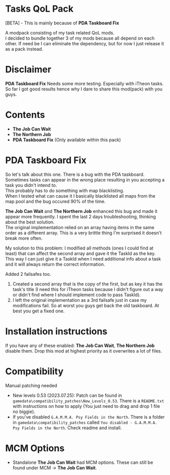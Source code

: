# Tasks QoL Pack
[BETA] - This is mainly because of **PDA Taskboard Fix**  

A modpack consisting of my task related QoL mods.  
I decided to bundle together 3 of my mods because all depend on each other. If need be I can eliminate the dependency, but for now I just release it as a pack instead.

# Disclaimer
**PDA Taskboard Fix** Needs some more testing. Especially with iTheon tasks.
So far I got good results hence why I dare to share this mod(pack) with you guys.

# Contents
- **The Job Can Wait**
- **The Northern Job**
- **PDA Taskboard Fix** (Only available within this pack)

# PDA Taskboard Fix
So let's talk about this one. There is a bug with the PDA taskboard.  
Sometimes tasks can appear in the wrong place resulting in you accepting a task you didn't intend to.  
This probably has to do something with map blacklisting.   
When I tested what can cause it I basically blacklisted all maps from the map pool and the bug occured 90% of the time.  
  
**The Job Can Wait** and **The Northern Job** enhanced this bug and made it appear more frequently. I spent the last 2 days troubleshooting, thinking about the best solution.  
The original implementation relied on an array having items in the same order as a different array. This is a very brittle thing I'm surprised it doesn't break more often.  

My solution to this problem: I modified all methods (ones I could find at least) that can affect the second array and gave it the TaskId as the key. This way I can just give it a TaskId when I need additional info about a task and it will always return the correct information.  
  
Added 2 failsafes too.
1. Created a second array that is the copy of the first, but as key it has the task's title (I need this for iTheon tasks because I didn't figure out a way or didn't find where I should implement code to pass TaskId).
1. I left the original implementation as a 3rd failsafe just in case my modifications fail. So at worst you guys get back the old taskboard. At best you get a fixed one.

# Installation instructions
If you have any of these enabled: **The Job Can Wait**, **The Northern Job** disable them.
Drop this mod at highest priority as it overwrites a lot of files.

# Compatibility
Manual patching needed
- New levels 0.53 (2023.07.25): Patch can be found in `gamedata\compatibility_patches\New_Levels_0.53`. There is a `README.txt` with instructions on how to apply (You just need to drag and drop 1 file no biggie).
- If you've disabled `G.A.M.M.A. Psy Fields in the North`. There is a folder in `gamedata\compatibility_patches` called `You disabled - G.A.M.M.A. Psy Fields in the North`. Check readme and install.

# MCM Options
- Standalone **The Job Can Wait** had MCM options. These can still be found under MCM -> **The Job Can Wait**.
